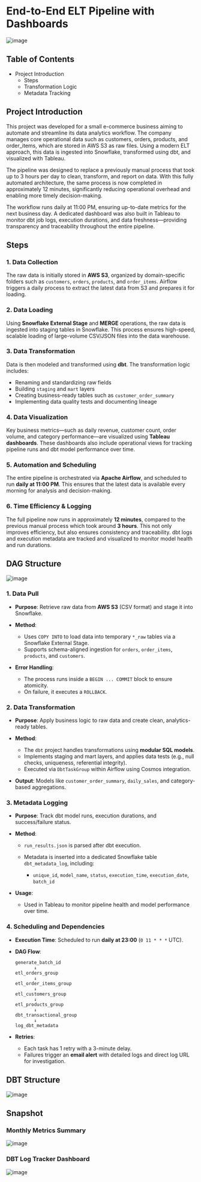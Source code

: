 #  End-to-End ELT Pipeline with Dashboards

![image](https://github.com/AtilaKzlts/ETL-Pipeline/blob/main/assets/diagram.svg)

## Table of Contents

* Project Introduction
  * Steps
  * Transformation Logic
  * Metadata Tracking


## Project Introduction

This project was developed for a small e-commerce business aiming to automate and streamline its data analytics workflow. The company manages core operational data such as customers, orders, products, and order_items, which are stored in AWS S3 as raw files. Using a modern ELT approach, this data is ingested into Snowflake, transformed using dbt, and visualized with Tableau.

The pipeline was designed to replace a previously manual process that took up to 3 hours per day to clean, transform, and report on data. With this fully automated architecture, the same process is now completed in approximately 12 minutes, significantly reducing operational overhead and enabling more timely decision-making.

The workflow runs daily at 11:00 PM, ensuring up-to-date metrics for the next business day. A dedicated dashboard was also built in Tableau to monitor dbt job logs, execution durations, and data freshness—providing transparency and traceability throughout the entire pipeline.


## Steps

### 1. Data Collection

The raw data is initially stored in **AWS S3**, organized by domain-specific folders such as `customers`, `orders`, `products`, and `order_items`. Airflow triggers a daily process to extract the latest data from S3 and prepares it for loading.

### 2. Data Loading

Using **Snowflake External Stage** and **MERGE** operations, the raw data is ingested into staging tables in Snowflake. This process ensures high-speed, scalable loading of large-volume CSV/JSON files into the data warehouse.

### 3. Data Transformation

Data is then modeled and transformed using **dbt**. The transformation logic includes:

* Renaming and standardizing raw fields
* Building `staging` and `mart` layers
* Creating business-ready tables such as `customer_order_summary`
* Implementing data quality tests and documenting lineage

### 4. Data Visualization

Key business metrics—such as daily revenue, customer count, order volume, and category performance—are visualized using **Tableau dashboards**. These dashboards also include operational views for tracking pipeline runs and dbt model performance over time.

### 5. Automation and Scheduling

The entire pipeline is orchestrated via **Apache Airflow**, and scheduled to run **daily at 11:00 PM**. This ensures that the latest data is available every morning for analysis and decision-making.

### 6. Time Efficiency & Logging

The full pipeline now runs in approximately **12 minutes**, compared to the previous manual process which took around **3 hours**. This not only improves efficiency, but also ensures consistency and traceability. dbt logs and execution metadata are tracked and visualized to monitor model health and run durations.


## DAG Structure

![image](https://github.com/AtilaKzlts/ETL-Pipeline/blob/main/assets/dag_stracure.png)

### 1. Data Pull

* **Purpose**: Retrieve raw data from **AWS S3** (CSV format) and stage it into Snowflake.

* **Method**:

  * Uses `COPY INTO` to load data into temporary `*_raw` tables via a Snowflake External Stage.
  * Supports schema-aligned ingestion for `orders`, `order_items`, `products`, and `customers`.

* **Error Handling**:

  * The process runs inside a `BEGIN ... COMMIT` block to ensure atomicity.
  * On failure, it executes a `ROLLBACK`.


### 2. Data Transformation

* **Purpose**: Apply business logic to raw data and create clean, analytics-ready tables.

* **Method**:

  * The `dbt` project handles transformations using **modular SQL models**.
  * Implements staging and mart layers, and applies data tests (e.g., null checks, uniqueness, referential integrity).
  * Executed via `DbtTaskGroup` within Airflow using Cosmos integration.

* **Output**: Models like `customer_order_summary`, `daily_sales`, and category-based aggregations.



### 3. Metadata Logging

* **Purpose**: Track dbt model runs, execution durations, and success/failure status.

* **Method**:

  * `run_results.json` is parsed after dbt execution.
  * Metadata is inserted into a dedicated Snowflake table `dbt_metadata_log`, including:

    * `unique_id`, `model_name`, `status`, `execution_time`, `execution_date`, `batch_id`

* **Usage**:

  * Used in Tableau to monitor pipeline health and model performance over time.



### 4. Scheduling and Dependencies

* **Execution Time**: Scheduled to run **daily at 23:00** (`0 11 * * *` UTC).
* **DAG Flow**:

  ```
  generate_batch_id
         ↓
  etl_orders_group
         ↓
  etl_order_items_group
         ↓
  etl_customers_group
         ↓
  etl_products_group
         ↓
  dbt_transactional_group
         ↓
  log_dbt_metadata
  ```
* **Retries**:

  * Each task has 1 retry with a 3-minute delay.
  * Failures trigger an **email alert** with detailed logs and direct log URL for investigation.


## DBT Structure

![image](https://github.com/AtilaKzlts/ETL-Pipeline/blob/main/assets/dbt_sctature.png)

## Snapshot

### Monthly Metrics Summary
![image](https://github.com/AtilaKzlts/ETL-Pipeline/blob/main/assets/metrics_sum.png)

### DBT Log Tracker Dashboard
![image](https://github.com/AtilaKzlts/ETL-Pipeline/blob/main/assets/dbt_log.png)
